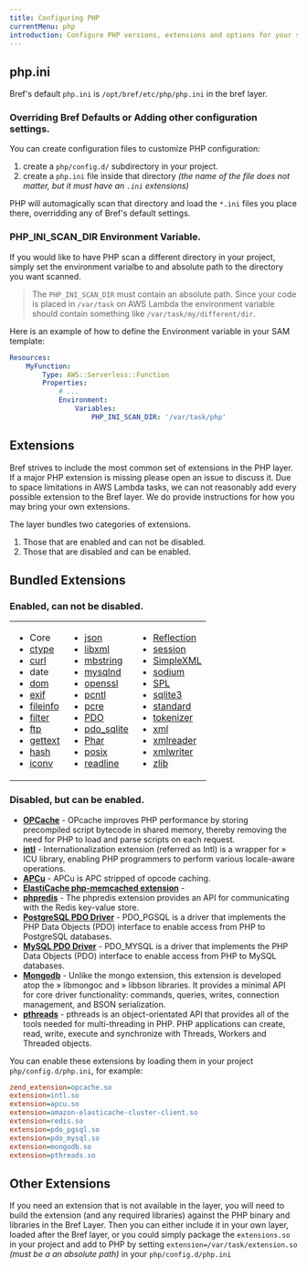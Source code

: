 ```yaml
---
title: Configuring PHP
currentMenu: php
introduction: Configure PHP versions, extensions and options for your serverless application using Bref.
---
```


## php.ini

Bref's default `php.ini` is `/opt/bref/etc/php/php.ini` in the bref layer.

### Overriding Bref Defaults or Adding other configuration settings.
You can create configuration files to customize PHP configuration:

1. create a `php/config.d/` subdirectory in your project.
1. create a `php.ini` file inside that directory _(the name of the file does not matter, but it must have an `.ini` extensions)_

PHP will automagically scan that directory and load the `*.ini` files you place there, overridding any of Bref's default settings.

### PHP_INI_SCAN_DIR Environment Variable.
If you would like to have PHP scan a different directory in your project, simply set the environment varialbe to and absolute path to the directory you want scanned.

> The `PHP_INI_SCAN_DIR` must contain an absolute path. Since your code is placed in `/var/task` on AWS Lambda the environment variable should contain something like `/var/task/my/different/dir`.

Here is an example of how to define the Environment variable in your SAM template:

```yaml
Resources:
    MyFunction:
        Type: AWS::Serverless::Function
        Properties:
            # ...
            Environment:
                Variables:
                    PHP_INI_SCAN_DIR: '/var/task/php'
```

## Extensions

Bref strives to include the most common set of extensions in the PHP layer. If a major PHP extension is missing please open an issue to discuss it. Due to space limitations in AWS Lambda tasks, we can not reasonably add every possible extension to the Bref layer. We do provide instructions for how you may bring your own extensions.

The layer bundles two categories of extensions.

1. Those that are enabled and can not be disabled.
2. Those that are disabled and can be enabled.

## Bundled Extensions
### Enabled, can not be disabled.
<table>
  <tbody>
    <tr>
      <td  align="left" valign="top">
        <ul>
        <li>Core</li>
        <li><a href="http://php.net/manual/en/intro.ctype.php">ctype</a></li>
        <li><a href="http://php.net/manual/en/book.curl.php">curl</a></li>
        <li>date</li>
        <li><a href="http://php.net/manual/en/book.dom.php">dom</a></li>
        <li><a href="http://php.net/manual/en/book.exif.php">exif</a></li>
        <li><a href="http://php.net/manual/en/book.fileinfo.php">fileinfo</a></li>
        <li><a href="http://php.net/manual/en/book.filter.php">filter</a></li>
        <li><a href="http://php.net/manual/en/book.ftp.php">ftp</a></li>
        <li><a href="http://php.net/manual/en/book.gettext.php">gettext</a></li>
        <li><a href="http://php.net/manual/en/book.hash.php">hash</a></li>
        <li><a href="http://php.net/manual/en/book.iconv.php">iconv</a></li>
        </ul>
      </td>
      <td  align="left" valign="top">
        <ul>
        <li><a href="http://php.net/manual/en/book.json.php">json</a></li>
        <li><a href="http://php.net/manual/en/book.libxml.php">libxml</a></li>
        <li><a href="http://php.net/manual/en/book.mbstring.php">mbstring</a></li>
        <li><a href="http://php.net/manual/en/book.mysqlnd.php">mysqlnd</a></li>
        <li><a href="http://php.net/manual/en/book.openssl.php">openssl</a></li>
        <li><a href="http://php.net/manual/en/book.pcntl.php">pcntl</a></li>
        <li><a href="http://php.net/manual/en/book.pcre.php">pcre</a></li>
        <li><a href="http://php.net/manual/en/book.PDO.php">PDO</a></li>
        <li><a href="http://php.net/manual/en/book.pdo_sqlite.php">pdo_sqlite</a></li>
        <li><a href="http://php.net/manual/en/book.Phar.php">Phar</a></li>
        <li><a href="http://php.net/manual/en/book.posix.php">posix</a></li>
        <li><a href="http://php.net/manual/en/book.readline.php">readline</a></li>
        </ul>
      </td>
      <td align="left" valign="top">
        <ul>
        <li><a href="http://php.net/manual/en/book.Reflection.php">Reflection</a></li>
        <li><a href="http://php.net/manual/en/book.session.php">session</a></li>
        <li><a href="http://php.net/manual/en/book.SimpleXML.php">SimpleXML</a></li>
        <li><a href="http://php.net/manual/en/book.sodium.php">sodium</a></li>
        <li><a href="http://php.net/manual/en/book.SPL.php">SPL</a></li>
        <li><a href="http://php.net/manual/en/book.sqlite3.php">sqlite3</a></li>
        <li><a href="http://php.net/manual/en/book.standard.php">standard</a></li>
        <li><a href="http://php.net/manual/en/book.tokenizer.php">tokenizer</a></li>
        <li><a href="http://php.net/manual/en/book.xml.php">xml</a></li>
        <li><a href="http://php.net/manual/en/book.xmlreader.php">xmlreader</a></li>
        <li><a href="http://php.net/manual/en/book.xmlwriter.php">xmlwriter</a></li>
        <li><a href="http://php.net/manual/en/book.zlib.php">zlib</a></li>
        </ul>
      </td>
    </tr>
  </tbody>
</table>

### Disabled, but can be enabled.
- **[OPCache](http://php.net/manual/en/book.opcache.php)** - OPcache improves PHP performance by storing precompiled script bytecode in shared memory, thereby removing the need for PHP to load and parse scripts on each request.
- **[intl](http://php.net/manual/en/intro.intl.php)** - Internationalization extension (referred as Intl) is a wrapper for » ICU library, enabling PHP programmers to perform various locale-aware operations.
- **[APCu](http://php.net/manual/en/intro.apcu.php)** - APCu is APC stripped of opcode caching.
- **[ElastiCache php-memcached extension](https://docs.aws.amazon.com/AmazonElastiCache/latest/mem-ug/Appendix.PHPAutoDiscoverySetup.html)** - 
- **[phpredis](https://github.com/phpredis/phpredis)** -  The phpredis extension provides an API for communicating with the Redis key-value store. 
- **[PostgreSQL PDO Driver](http://php.net/manual/en/ref.pdo-pgsql.php)** -  PDO_PGSQL is a driver that implements the PHP Data Objects (PDO) interface to enable access from PHP to PostgreSQL databases.
- **[MySQL PDO Driver](http://php.net/manual/en/ref.pdo-mysql.php)** -  PDO_MYSQL is a driver that implements the PHP Data Objects (PDO) interface to enable access from PHP to MySQL databases.
- **[Mongodb](http://php.net/manual/en/set.mongodb.php)** - Unlike the mongo extension, this extension is developed atop the » libmongoc and » libbson libraries. It provides a minimal API for core driver functionality: commands, queries, writes, connection management, and BSON serialization.
- **[pthreads](http://php.net/manual/en/book.pthreads.php)** - pthreads is an object-orientated API that provides all of the tools needed for multi-threading in PHP. PHP applications can create, read, write, execute and synchronize with Threads, Workers and Threaded objects.

You can enable these extensions by loading them in your project `php/config.d/php.ini`, for example:

```ini
zend_extension=opcache.so
extension=intl.so
extension=apcu.so
extension=amazon-elasticache-cluster-client.so
extension=redis.so
extension=pdo_pgsql.so
extension=pdo_mysql.so
extension=mongodb.so
extension=pthreads.so
```

## Other Extensions
If you need an extension that is not available in the layer, you will need to build the extension (and any required libraries) against the PHP binary and libraries in the Bref Layer. Then you can either include it in your own layer, loaded after the Bref layer, or you could simply package the `extensions.so` in your project and add to PHP by setting `extension=/var/task/extension.so` _(must be a an absolute path)_ in your `php/config.d/php.ini`
